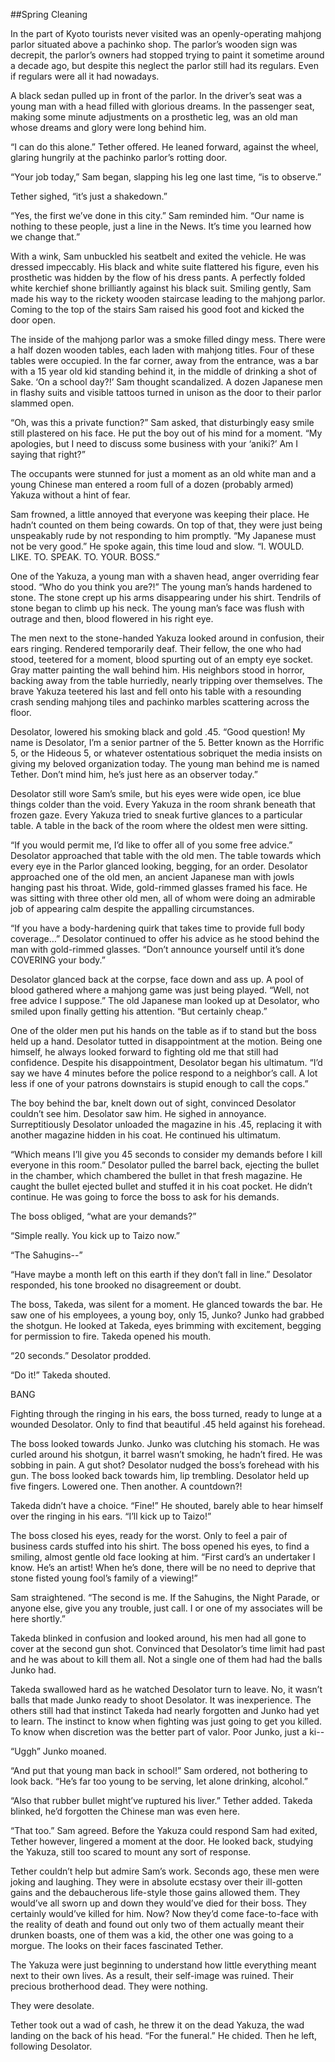 ##Spring Cleaning

In the part of Kyoto tourists never visited was an openly-operating mahjong parlor situated above a pachinko shop. The parlor’s wooden sign was decrepit, the parlor’s owners had stopped trying to paint it sometime around a decade ago, but despite this neglect the parlor still had its regulars. Even if regulars were all it had nowadays.

A black sedan pulled up in front of the parlor. In the driver’s seat was a young man with a head filled with glorious dreams. In the passenger seat, making some minute adjustments on a prosthetic leg, was an old man whose dreams and glory were long behind him. 

“I can do this alone.” Tether offered. He leaned forward, against the wheel, glaring hungrily at the pachinko parlor’s rotting door.

“Your job today,” Sam began, slapping his leg one last time, “is to observe.”

Tether sighed, “it’s just a shakedown.”

“Yes, the first we’ve done in this city.” Sam reminded him. “Our name is nothing to these people, just a line in the News. It’s time you learned how we change that.”

With a wink, Sam unbuckled his seatbelt and exited the vehicle. He was dressed impeccably. His black and white suite flattered his figure, even his prosthetic was hidden by the flow of his dress pants. A perfectly folded white kerchief shone brilliantly against his black suit. Smiling gently, Sam made his way to the rickety wooden staircase leading to the mahjong parlor. Coming to the top of the stairs Sam raised his good foot and kicked the door open.

The inside of the mahjong parlor was a smoke filled dingy mess. There were a half dozen wooden tables, each laden with mahjong titles. Four of these tables were occupied. In the far corner, away from the entrance, was a bar with a 15 year old kid standing behind it, in the middle of drinking a shot of Sake. ‘On a school day?!’ Sam thought scandalized. A dozen Japanese men in flashy suits and visible tattoos turned in unison as the door to their parlor slammed open.

“Oh, was this a private function?” Sam asked, that disturbingly easy smile still plastered on his face. He put the boy out of his mind for a moment. “My apologies, but I need to discuss some business with your ‘aniki?’ Am I saying that right?” 

The occupants were stunned for just a moment as an old white man and a young Chinese man entered a room full of a dozen (probably armed) Yakuza without a hint of fear.

Sam frowned, a little annoyed that everyone was keeping their place. He hadn’t counted on them being cowards. On top of that, they were just being unspeakably rude by not responding to him promptly. “My Japanese must not be very good.” He spoke again, this time loud and slow. “I. WOULD. LIKE. TO. SPEAK. TO. YOUR. BOSS.”

One of the Yakuza, a young man with a shaven head, anger overriding fear stood. “Who do you think you are?!” The young man’s hands hardened to stone. The stone crept up his arms disappearing under his shirt. Tendrils of stone began to climb up his neck. The young man’s face was flush with outrage and then, blood flowered in his right eye. 

The men next to the stone-handed Yakuza looked around in confusion, their ears ringing. Rendered temporarily deaf. Their fellow, the one who had stood, teetered for a moment, blood spurting out of an empty eye socket. Gray matter painting the wall behind him. His neighbors stood in horror, backing away from the table hurriedly, nearly tripping over themselves. The brave Yakuza teetered his last and fell onto his table with a resounding crash sending mahjong tiles and pachinko marbles scattering across the floor.

Desolator, lowered his smoking black and gold .45. “Good question! My name is Desolator, I’m a senior partner of the 5. Better known as the Horrific 5, or the Hideous 5, or whatever ostentatious sobriquet the media insists on giving my beloved organization today. The young man behind me is named Tether. Don’t mind him, he’s just here as an observer today.”

Desolator still wore Sam’s smile, but his eyes were wide open, ice blue things colder than the void. Every Yakuza in the room shrank beneath that frozen gaze. Every Yakuza tried to sneak furtive glances to a particular table. A table in the back of the room where the oldest men were sitting.

“If you would permit me, I’d like to offer all of you some free advice.” Desolator approached that table with the old men. The table towards which every eye in the Parlor glanced looking, begging, for an order. Desolator approached one of the old men, an ancient Japanese man with jowls hanging past his throat. Wide, gold-rimmed glasses framed his face. He was sitting with three other old men, all of whom were doing an admirable job of appearing calm despite the appalling circumstances.

“If you have a body-hardening quirk that takes time to provide full body coverage…” Desolator continued to offer his advice as he stood behind the man with gold-rimmed glasses. “Don’t announce yourself until it’s done COVERING your body.”

Desolator glanced back at the corpse, face down and ass up. A pool of blood gathered where a mahjong game was just being played. “Well, not free advice I suppose.” The old Japanese man looked up at Desolator, who smiled upon finally getting his attention. “But certainly cheap.”

One of the older men put his hands on the table as if to stand but the boss held up a hand. Desolator tutted in disappointment at the motion. Being one himself, he always looked forward to fighting old me that still had confidence. Despite his disappointment, Desolator began his ultimatum. “I’d say we have 4 minutes before the police respond to a neighbor’s call. A lot less if one of your patrons downstairs is stupid enough to call the cops.”

The boy behind the bar, knelt down out of sight, convinced Desolator couldn’t see him. Desolator saw him. He sighed in annoyance. Surreptitiously Desolator unloaded the magazine in his .45, replacing it with another magazine hidden in his coat. He continued his ultimatum.

“Which means I’ll give you 45 seconds to consider my demands before I kill everyone in this room.” Desolator pulled the barrel back, ejecting the bullet in the chamber, which chambered the bullet in that fresh magazine. He caught the bullet ejected bullet and stuffed it in his coat pocket. He didn’t continue. He was going to force the boss to ask for his demands.

The boss obliged, “what are your demands?”

“Simple really. You kick up to Taizo now.” 

“The Sahugins--”

“Have maybe a month left on this earth if they don’t fall in line.” Desolator responded, his tone brooked no disagreement or doubt. 

The boss, Takeda, was silent for a moment. He glanced towards the bar. He saw one of his employees, a young boy, only 15, Junko? Junko had grabbed the shotgun. He looked at Takeda, eyes brimming with excitement, begging for permission to fire. Takeda opened his mouth.

“20 seconds.” Desolator prodded.

“Do it!” Takeda shouted.

BANG

Fighting through the ringing in his ears, the boss turned, ready to lunge at a wounded Desolator. Only to find that beautiful .45 held against his forehead. 

The boss looked towards Junko. Junko was clutching his stomach. He was curled around his shotgun, it barrel wasn’t smoking, he hadn’t fired. He was sobbing in pain. A gut shot? Desolator nudged the boss’s forehead with his gun. The boss looked back towards him, lip trembling. Desolator held up five fingers. Lowered one. Then another. A countdown?!

Takeda didn’t have a choice. “Fine!” He shouted, barely able to hear himself over the ringing in his ears. “I’ll kick up to Taizo!”

The boss closed his eyes, ready for the worst. Only to feel a pair of business cards stuffed into his shirt. The boss opened his eyes, to find a smiling, almost gentle old face looking at him. “First card’s an undertaker I know. He’s an artist! When he’s done, there will be no need to deprive that stone fisted young fool’s family of a viewing!”

Sam straightened. “The second is me. If the Sahugins, the Night Parade, or anyone else, give you any trouble, just call. I or one of my associates will be here shortly.”

Takeda blinked in confusion and looked around, his men had all gone to cover at the second gun shot. Convinced that Desolator’s time limit had past and he was about to kill them all. Not a single one of them had had the balls Junko had. 

Takeda swallowed hard as he watched Desolator turn to leave. No, it wasn’t balls that made Junko ready to shoot Desolator. It was inexperience. The others still had that instinct Takeda had nearly forgotten and Junko had yet to learn. The instinct to know when fighting was just going to get you killed. To know when discretion was the better part of valor. Poor Junko, just a ki--

“Uggh” Junko moaned.

“And put that young man back in school!” Sam ordered, not bothering to look back. “He’s far too young to be serving, let alone drinking, alcohol.”

“Also that rubber bullet might’ve ruptured his liver.” Tether added. Takeda blinked, he’d forgotten the Chinese man was even here.

“That too.” Sam agreed. Before the Yakuza could respond Sam had exited, Tether however, lingered a moment at the door. He looked back, studying the Yakuza, still too scared to mount any sort of response.

Tether couldn’t help but admire Sam’s work. Seconds ago, these men were joking and laughing. They were in absolute ecstasy over their ill-gotten gains and the debaucherous life-style those gains allowed them. They would’ve all sworn up and down they would’ve died for their boss. They certainly would’ve killed for him. Now? Now they’d come face-to-face with the reality of death and found out only two of them actually meant their drunken boasts, one of them was a kid, the other one was going to a morgue. The looks on their faces fascinated Tether. 

The Yakuza were just beginning to understand how little everything meant next to their own lives. As a result, their self-image was ruined. Their precious brotherhood dead. They were nothing.

They were desolate.

Tether took out a wad of cash, he threw it on the dead Yakuza, the wad landing on the back of his head. “For the funeral.” He chided. Then he left, following Desolator.